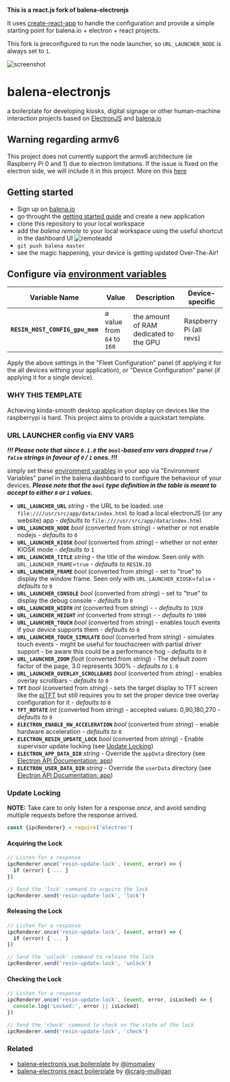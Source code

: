 **This is a react.js fork of balena-electronjs**

It uses [create-react-app](https://github.com/facebookincubator/create-react-app) to handle the configuration and provide a simple starting point for balena.io + electron + react projects.

This fork is preconfigured to run the node launcher, so `URL_LAUNCHER_NODE` is always set to `1`.

![screenshot](screenshot.png)

# balena-electronjs

a boilerplate for developing kiosks, digital signage or other human-machine interaction projects based on [ElectronJS](http://electron.atom.io/) and [balena.io](http://balena.io)

## Warning regarding armv6
This project does not currently support the armv6 architecture (ie Raspberry Pi 0 and 1) due to electron limitations. If the issue is fixed on the electron side, we will include it in this project. More on this [here](https://github.com/electron/electron/issues/4677)

## Getting started

- Sign up on [balena.io](https://dashboard.balena.io/signup)
- go throught the [getting started guide](http://docs.balena.io/raspberrypi/nodejs/getting-started/) and create a new application
- clone this repository to your local workspace
- add the _balena remote_ to your local workspace using the useful shortcut in the dashboard UI ![remoteadd](https://raw.githubusercontent.com/balena-io-playground/boombeastic/master/docs/gitresinremote.png)
- `git push balena master`
- see the magic happening, your device is getting updated Over-The-Air!

## Configure via [environment variables](https://docs.balena.io/management/env-vars/)
Variable Name | Value | Description | Device-specific
------------ | ------------- | ------------- | -------------
**`RESIN_HOST_CONFIG_gpu_mem`** | a value from `64` to `160` | the amount of RAM dedicated to the GPU | Raspberry Pi (all revs)

Apply the above settings in the "Fleet Configuration" panel (if applying it for the all devices withing your application), or "Device Configuration" panel (if applying it for a single device).


### WHY THIS TEMPLATE

Achieving kinda-smooth desktop application display on devices like the raspberrypi is hard. This project aims to provide a quickstart template.

### URL LAUNCHER config via ENV VARS
*__!!! Please note that since `0.1.0` the `bool`-based env vars dropped `true` / `false` strings in favour of `0` / `1` ones. !!!__*

simply set these [environment varables](http://docs.balena.io/#/pages/management/env-vars.md) in your app via "Environment Variables" panel in the balena dashboard to configure the behaviour of your devices.
*__Please note that the `bool` type definition in the table is meant to accept to either `0` or `1` values.__*

* **`URL_LAUNCHER_URL`** *string* - the URL to be loaded. use `file:////usr/src/app/data/index.html` to load a local electronJS (or any website) app - *defaults to* `file:////usr/src/app/data/index.html`
* **`URL_LAUNCHER_NODE`** *bool* (converted from *string*) - whether or not enable nodejs - *defaults to* `0`
* **`URL_LAUNCHER_KIOSK`** *bool* (converted from *string*) - whether or not enter KIOSK mode - *defaults to* `1`
* **`URL_LAUNCHER_TITLE`** *string* - the title of the window. Seen only with `URL_LAUNCHER_FRAME`=`true` - *defaults to* `RESIN.IO`
* **`URL_LAUNCHER_FRAME`** *bool* (converted from *string*) - set to "true" to display the window frame. Seen only with `URL_LAUNCHER_KIOSK`=`false` - *defaults to*  `0`
* **`URL_LAUNCHER_CONSOLE`** *bool* (converted from *string*) - set to "true" to display the debug console -  *defaults to*  `0`
* **`URL_LAUNCHER_WIDTH`**  *int* (converted from *string*) -  - *defaults to* `1920`
* **`URL_LAUNCHER_HEIGHT`**  *int* (converted from *string*) -  - *defaults to* `1080`
* **`URL_LAUNCHER_TOUCH`** *bool* (converted from *string*) - enables touch events if your device supports them  - *defaults to* `0`
* **`URL_LAUNCHER_TOUCH_SIMULATE`** *bool* (converted from *string*) - simulates touch events - might be useful for touchscreen with partial driver support - be aware this could be a performance hog  - *defaults to* `0`
* **`URL_LAUNCHER_ZOOM`** *float* (converted from *string*) - The default zoom factor of the page, 3.0 represents 300%  - *defaults to* `1.0`
* **`URL_LAUNCHER_OVERLAY_SCROLLBARS`** *bool* (converted from *string*) - enables overlay scrollbars  - *defaults to* `0`
* **`TFT`** *bool* (converted from *string*) - sets the target display to TFT screen like the [piTFT](https://www.adafruit.com/product/1601) but still requires you to set the proper device tree overlay configuration for it  - *defaults to* `0`
* **`TFT_ROTATE`**  *int* (converted from *string*) - accepted values: 0,90,180,270 - *defaults to* `0`
* **`ELECTRON_ENABLE_HW_ACCELERATION`**  *bool* (converted from *string*) - enable hardware acceleration - *defaults to* `0`
* **`ELECTRON_RESIN_UPDATE_LOCK`**  *bool* (converted from *string*) - Enable supervisor update locking (see [Update Locking](#update-locking))
* **`ELECTRON_APP_DATA_DIR`**  *string* - Override the `appData` directory (see [Electron API Documentation: app](https://electronjs.org/docs/api/app#appgetpathname))
* **`ELECTRON_USER_DATA_DIR`**  *string* - Override the `userData` directory (see [Electron API Documentation: app](https://electronjs.org/docs/api/app#appgetpathname))

### Update Locking

**NOTE:** Take care to only listen for a response *once*, and avoid sending
multiple requests before the response arrived.

```js
const {ipcRenderer} = require('electron')
```

#### Acquiring the Lock

```js
// Listen for a response
ipcRenderer.once('resin-update-lock', (event, error) => {
  if (error) { ... }
})

// Send the 'lock' command to acquire the lock
ipcRenderer.send('resin-update-lock', 'lock')
```

#### Releasing the Lock

```js
// Listen for a response
ipcRenderer.once('resin-update-lock', (event, error) => {
  if (error) { ... }
})

// Send the 'unlock' command to release the lock
ipcRenderer.send('resin-update-lock', 'unlock')
```

#### Checking the Lock

```js
// Listen for a response
ipcRenderer.once('resin-update-lock', (event, error, isLocked) => {
  console.log('Locked:', error || isLocked)
})

// Send the 'check' command to check on the state of the lock
ipcRenderer.send('resin-update-lock', 'check')
```

### Related

- [balena-electronjs vue boilerplate](https://github.com/imomaliev/balena-electron-vue) by [@imomaliev](https://github.com/imomaliev)
- [balena-electronjs react boilerplate](https://github.com/balena-io-playground/balena-electronjs-react) by [@craig-mulligan](https://github.com/craig-mulligan)
